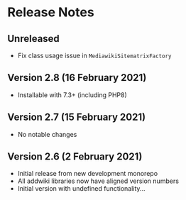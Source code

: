 # Release Notes

## Unreleased

- Fix class usage issue in `MediawikiSitematrixFactory`

## Version 2.8 (16 February 2021)

- Installable with 7.3+ (including PHP8)

## Version 2.7 (15 February 2021)

- No notable changes

## Version 2.6 (2 February 2021)

- Initial release from new development monorepo
- All addwiki libraries now have aligned version numbers
- Initial version with undefined functionality...
